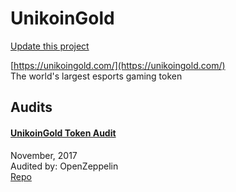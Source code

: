 
# UnikoinGold

[Update this project](https://github.com/ConsenSys/blockchainSecurityDB/edit/master/projects/unikoingold.json)
  
[https://unikoingold.com/](https://unikoingold.com/)<br>
The world's largest esports gaming token


## Audits



#### [UnikoinGold Token Audit](https://blog.openzeppelin.com/unikoingold-token-audit-aafb7de07f3/)

November, 2017<br>
Audited by: OpenZeppelin<br>
[Repo](https://github.com/unikoingold/UnikoinGold-UKG-Contract/tree/8b38f30039c2d13383c416fd6143f6bd0f091404/contracts)<br>
      

  



